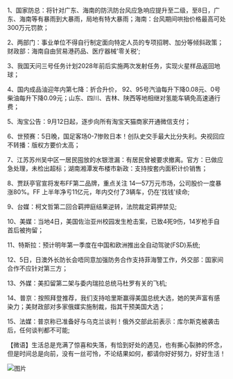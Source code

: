 1、国家防总：将针对广东、海南的防汛防台风应急响应提升至二级，至8日，广东、海南等有暴雨到大暴雨，局地有特大暴雨；海南：台风期间哄抬价格最高可处300万元罚款；

2、两部门：事业单位不得自行制定面向特定人员的专项招聘、加分等倾斜政策；财政部：海南自由贸易港药品、医疗器械'零关税';

3、我国天问三号任务计划2028年前后实施两次发射任务，实现火星样品返回地球；

4、国内成品油迎年内第七降：折合升价， 92、95号汽油每升下降0.08元、0号柴油每升下降0.09元；山东、四川、吉林、陕西等地相继对氢能车辆免高速通行费；

5、淘宝公告：9月12日起，逐步向所有淘宝天猫商家开通微信支付；

6、世预赛：5日晚，国足客场0-7惨败日本！创队史交手最大比分失利。央视回应不转播：版权方要价太高；

7、江苏苏州吴中区一居民囤放的水银泄漏：有居民曾被要求撤离。官方：已做应急处理，未检出超标；湖南湘潭发布楼市新政：支持按套内面积计价销售；

8、贾跃亭官宣将发布FF第二品牌，重点关注 14—57万元市场，公司股价一度暴涨80%。FF 上半年净亏11亿元，年内交付了3辆车，仍在'找钱'续命;

9、台媒：柯文哲第二回合羁押庭结果逆转，法院裁定羁押禁见;

10、美媒：当地4日，美国佐治亚州校园发生枪击案，已致4死9伤，14岁枪手自首后被拘留；

11、特斯拉：预计明年第一季度在中国和欧洲推出全自动驾驶(FSD)系统;

12、5日，日澳外长防长会唔同意加强防务合作支持菲海警工作，外交部：国家间合作不应针对第三方；

13、外媒：美扣留第二架与委内瑞拉总统马杜罗有关的飞机;

14、普京：按照拜登推荐，我们支持哈里斯赢得美国总统大选，她的笑声富有感染力；美财政部对多家俄媒实施制裁，指其干预美国大选；

15、法媒：普京称已准备好与乌克兰谈判！俄外交部此前表示：库尔斯克被袭击后，任何谈判都不可能;

【微语】生活总是充满了惊喜和失落，有恰到好处的遇见，也有撕心裂肺的怀念，但是时间总是向前，没有一丝可怜，不论结果如何，都请你好好努力，好好生活！

![图片](https://api.03c3.cn/api/zb)
